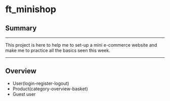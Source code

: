 # ft_minishop

## Summary
---
This project is here to help me to set-up a mini e-commerce website and make me to practice all the basics seen this week.

---

## Overview

* User(login-register-logout)
* Product(category-overview-basket)
* Guest user
